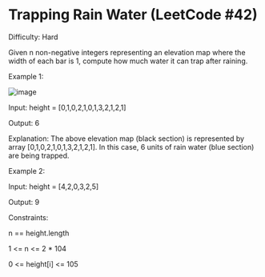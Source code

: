 # Trapping Rain Water (LeetCode #42)

Difficulty: Hard

Given n non-negative integers representing an elevation map where the width of each bar is 1, compute how much water it can trap after raining.
 

Example 1:

![image](https://github.com/user-attachments/assets/a7496f45-5457-435e-8a0a-4d3ab85bbbd6)


Input: height = [0,1,0,2,1,0,1,3,2,1,2,1]

Output: 6

Explanation: The above elevation map (black section) is represented by array [0,1,0,2,1,0,1,3,2,1,2,1]. In this case, 6 units of rain water (blue section) are being trapped.


Example 2:

Input: height = [4,2,0,3,2,5]

Output: 9
 

Constraints:

n == height.length

1 <= n <= 2 * 104

0 <= height[i] <= 105
